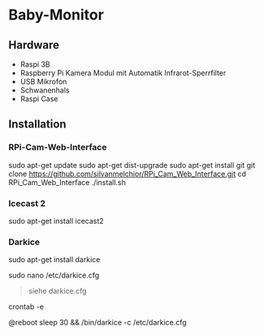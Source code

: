 # Baby-Monitor

## Hardware

- Raspi 3B
- Raspberry Pi Kamera Modul mit Automatik Infrarot-Sperrfilter
- USB Mikrofon
- Schwanenhals
- Raspi Case


## Installation

### RPi-Cam-Web-Interface

sudo apt-get update
sudo apt-get dist-upgrade
sudo apt-get install git
git clone https://github.com/silvanmelchior/RPi_Cam_Web_Interface.git
cd RPi_Cam_Web_Interface
./install.sh

### Icecast 2

        
sudo apt-get install icecast2


### Darkice

        
sudo apt-get install darkice

sudo nano /etc/darkice.cfg
> siehe darkice.cfg

crontab -e

@reboot sleep 30 && /bin/darkice -c /etc/darkice.cfg




